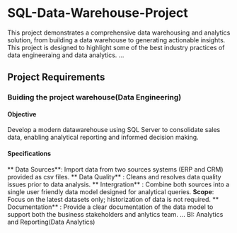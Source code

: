 # SQL-Data-Warehouse-Project
This project demonstrates a comprehensive data warehousing and analytics solution, from building a data warehouse to generating actionable insights. This project is designed to highlight some of the best industry practices of data engineeraing and data analytics. 
...
## Project Requirements
### Buiding the project warehouse(Data Engineering)
#### Objective
Develop a modern datawarehouse using SQL Server to consolidate sales data, enabling analytical reporting and informed decision making.

#### Specifications 
** Data Sources**: Import data from two sources systems (ERP and CRM) provided as csv files.
** Data Quality** : Cleans and resolves data quality issues prior to data analysis.
** Intergration** : Combine both sources into a single user friendly data model designed for analytical queries.
**Scope**: Focus on the latest datasets only; historization of data is not required.
** Documentation** : Provide a clear documentation of the data model to support both the business stakeholders and anlytics team.
...
BI: Analytics and Reporting(Data Analytics)







